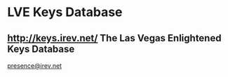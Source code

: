 LVE Keys Database
=================
http://keys.irev.net/
The Las Vegas Enlightened Keys Database
---------------------------------------
presence@irev.net
